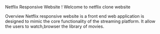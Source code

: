 Netflix Responsive Website
! Welcome to netflix clone website

Overview
Netflix responsive website is a front end  web application is designed to mimic the core functionality of the streaming platform. It allow the users to watch,browser the library of movies.
